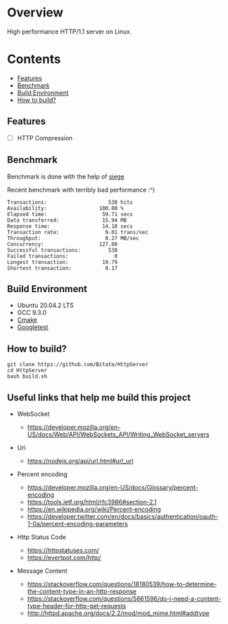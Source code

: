 # Overview

High performance HTTP/1.1 server on Linux.

# Contents
  * [Features](#features)
  * [Benchmark](#becnmark)
  * [Build Environment](#requirements)
  * [How to build?](#how-to-build)

## Features
- [ ] HTTP Compression

## Benchmark
Benchmark is done with the help of [siege](https://www.joedog.org/siege-manual/)

Recent benchmark with terribly bad performance :^)
```text
Transactions:                    538 hits
Availability:                 100.00 %
Elapsed time:                  59.71 secs
Data transferred:              15.94 MB
Response time:                 14.18 secs
Transaction rate:               9.01 trans/sec
Throughput:                     0.27 MB/sec
Concurrency:                  127.80
Successful transactions:         538
Failed transactions:               0
Longest transaction:           19.79
Shortest transaction:           0.17
```

## Build Environment
* Ubuntu 20.04.2 LTS
* GCC 9.3.0
* [Cmake](https://cmake.org/)
* [Googletest](https://github.com/google/googletest)

## How to build? 
```shell
git clone https://github.com/Bitate/HttpServer
cd HttpServer
bash build.sh
```

## Useful links that help me build this project
* WebSocket
  * https://developer.mozilla.org/en-US/docs/Web/API/WebSockets_API/Writing_WebSocket_servers
* Uri
  * https://nodejs.org/api/url.html#url_url
* Percent encoding
  * https://developer.mozilla.org/en-US/docs/Glossary/percent-encoding
  * https://tools.ietf.org/html/rfc3986#section-2.1
  * https://en.wikipedia.org/wiki/Percent-encoding
  * https://developer.twitter.com/en/docs/basics/authentication/oauth-1-0a/percent-encoding-parameters

* Http Status Code
  * https://httpstatuses.com/
  * https://evertpot.com/http/
* Message Content
  * https://stackoverflow.com/questions/18180539/how-to-determine-the-content-type-in-an-http-response
  * https://stackoverflow.com/questions/5661596/do-i-need-a-content-type-header-for-http-get-requests
  * http://httpd.apache.org/docs/2.2/mod/mod_mime.html#addtype
